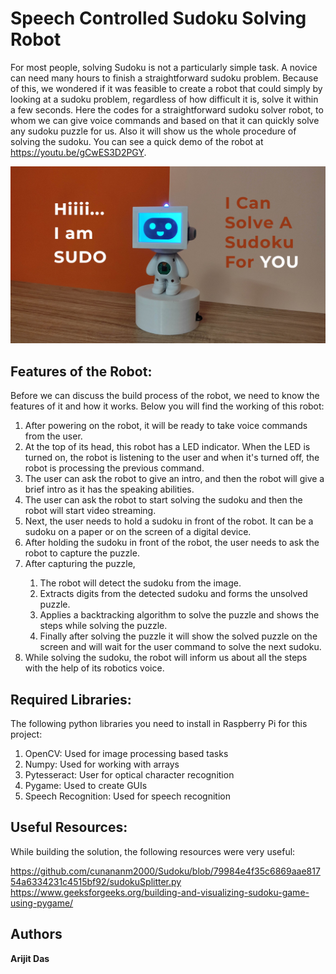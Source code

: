 # Speech Controlled Sudoku Solving Robot
For most people, solving Sudoku is not a particularly simple task. A novice can need many hours to finish a straightforward sudoku problem. Because of this, we wondered if it was feasible to create a robot that could simply by looking at a sudoku problem, regardless of how difficult it is, solve it within a few seconds. Here the codes for a straightforward sudoku solver robot, to whom we can give voice commands and based on that it can quickly solve any sudoku puzzle for us. Also it will show us the whole procedure of solving the sudoku. You can see a quick demo of the robot at https://youtu.be/gCwES3D2PGY. 
<p align="center">
<a href="#"><img src="cover.png" alt="" width="640"></a>
</p>

## Features of the Robot:
Before we can discuss the build process of the robot, we need to know the features of it and how it works. Below you will find the working of this robot:
<ol>
  <li>After powering on the robot, it will be ready to take voice commands from the user.</li>
  <li>At the top of its head, this robot has a LED indicator. When the LED is turned on, the robot is listening to the user and when it's turned off, the      robot is processing the previous command.</li>
<li>The user can ask the robot to give an intro, and then the robot will give a brief intro as it has the speaking abilities.</li>
<li>The user can ask the robot to start solving the sudoku and then the robot will start video streaming.</li>
<li>Next, the user needs to hold a sudoku in front of the robot. It can be a sudoku on a paper or on the screen of a digital device. </li>
<li>After holding the sudoku in front of the robot, the user needs to ask the robot to capture the puzzle.</li>
<li>After capturing the puzzle, </li>
<ol><li>The robot will detect the sudoku from the image.</li>
<li>Extracts digits from the detected sudoku and forms the unsolved puzzle.</li>
<li>Applies a backtracking algorithm to solve the puzzle and shows the steps while solving the puzzle.</li>
<li>Finally after solving the puzzle it will show the solved puzzle on the screen and will wait for the user command to solve the next sudoku.</li>
  </ol>
<li>While solving the sudoku, the robot will inform us about all the steps with the help of its robotics voice.</li>
</ol>

## Required Libraries:

The following python libraries you need to install in Raspberry Pi for this project:
<ol><li>OpenCV: Used for image processing based tasks</li>
<li>Numpy: Used for working with arrays</li>
<li>Pytesseract: User for optical character recognition</li> 
<li>Pygame: Used to create GUIs</li>
<li>Speech Recognition: Used for speech recognition</li>
</ol>

## Useful Resources:
While building the solution, the following resources were very useful:

https://github.com/cunananm2000/Sudoku/blob/79984e4f35c6869aae81754a6334231c4515bf92/sudokuSplitter.py
https://www.geeksforgeeks.org/building-and-visualizing-sudoku-game-using-pygame/


## Authors

**Arijit Das** 
